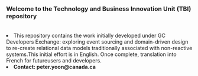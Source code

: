 # 
<h3> Welcome to the Technology and Business Innovation Unit (TBI) repository</h3>
<un>
  <li>This repository contains the work initially developed under GC Developers Exchange:
exploring event sourcing and domain-driven design to re-create relational data
models traditionally associated with non-reactive systems.This
initial effort is in English. Once complete, translation into French for futureusers and developers.</li>
 <li> <b>Contact: peter.yoon@canada.ca</b></li>
</un>
  


